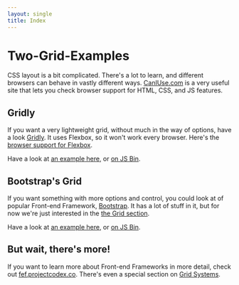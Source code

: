 ```yaml
---
layout: single
title: Index
---
```


# Two-Grid-Examples

CSS layout is a bit complicated. There's a lot to learn, and different browsers can behave in vastly different ways. [CanIUse.com](http://caniuse.com/) is a very useful site that lets you check browser support for HTML, CSS, and JS features.

## Gridly

If you want a very lightweight grid, without much in the way of options, have a look [Gridly](http://ionicabizau.github.io/gridly/example/). It uses Flexbox, so it won't work every browser. Here's the [browser support for Flexbox](http://caniuse.com/#feat=flexbox).

Have a look at [an example here](gridly.html), or [on JS Bin](https://jsbin.com/wowisa/edit?html,css,output).

## Bootstrap's Grid

If you want something with more options and control, you could look at  of popular Front-end Framework, [Bootstrap](http://getbootstrap.com/). It has a lot of stuff in it, but for now we're just interested in the [the Grid section](http://getbootstrap.com/css/#grid).

Have a look at [an example here](bootstrap-grid.html), or [on JS Bin](https://jsbin.com/majaro/edit?html,css,output).

## But wait, there's more!

If you want to learn more about Front-end Frameworks in more detail, check out [fef.projectcodex.co](http://fef.projectcodex.co/). There's even a special section on [Grid Systems](http://fef.projectcodex.co/frameworks.html#grid-systems).
